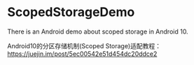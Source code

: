 # ScopedStorageDemo
There is an Android demo about scoped storage in Android 10.

Android10的分区存储机制(Scoped Storage)适配教程：  https://juejin.im/post/5ec00542e51d454dc20ddce2
